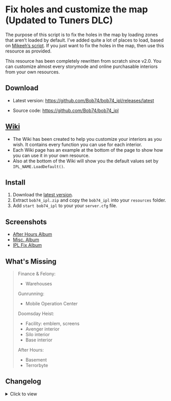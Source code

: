 # Fix holes and customize the map (Updated to Tuners DLC)

The purpose of this script is to fix the holes in the map by loading zones that aren’t loaded by default. I’ve added quite a lot of places to load, based on [Mikeeh’s script](https://forum.fivem.net/t/release-load-unloaded-ipls/5911). If you just want to fix the holes in the map, then use this resource as provided.

This resource has been completely rewritten from scratch since v2.0. You can customize almost every storymode and online purchasable interiors from your own resources.

## Download
- Latest version: https://github.com/Bob74/bob74_ipl/releases/latest

- Source code: https://github.com/Bob74/bob74_ipl

## [Wiki](https://github.com/Bob74/bob74_ipl/wiki)
- The Wiki has been created to help you customize your interiors as you wish. It contains every function you can use for each interior.
- Each Wiki page has an example at the bottom of the page to show how you can use it in your own resource.
- Also at the bottom of the Wiki will show you the default values set by `IPL_NAME.LoadDefault()`.

## Install
1. Download the [latest version](https://github.com/Bob74/bob74_ipl/releases/latest).
2. Extract `bob74_ipl.zip` and copy the `bob74_ipl` into your `resources` folder.
3. Add `start bob74_ipl` to your your `server.cfg` file.

## Screenshots
- [After Hours Album](https://imgur.com/a/Qg96l0D)
- [Misc. Album](https://imgur.com/a/cs9Ip4d)
- [IPL Fix Album](https://imgur.com/a/1Sfl4)

## What's Missing
>Finance & Felony:
> - Warehouses
>
> Gunrunning:
> - Mobile Operation Center
>
> Doomsday Heist:
> - Facility: emblem, screens
> - Avenger interior
> - Silo interior
> - Base interior
>
> After Hours:
> - Basement
> - Terrorbyte

## Changelog

<details><summary>Click to view</summary>
(DD/MM/YYYY)

---

12/02/2022 - 2.0.12
- Added Contract IPLs: Garage, Studio, Offices, Music Roof, Billboards

07/02/2022 - 2.0.11
- Added Tuners IPLs: Garage, Meth Lab, Meetup

18/01/2022 - 2.0.10b
- Change water in yachts to be non-networked.

01/08/2021 - 2.0.10a
- Improved performance
- Fixed hole in the FIB fountain
- Fixed error appearing if casino IPL is loaded, but the game build is not sufficient
- Fixed a few typos in the README file

19/07/2021 - 2.0.10
- Added Diamond Casino IPLs: Casino, Garage, VIP garage, Penthouse
- Import: Forced refresh of CEO Garages
- Updated fxmanifest fx_version to cerulean
- Updated IPL list link in fxmanifest nad removed outdated Props list and Interior ID list
- Fixed export typo in `michael.lua`
- Removed unnecessary space in north_yankton IPL

27/05/2020 - 2.0.9a
- Fixed disabling Pillbox Hospital
- Fixed `ResetInteriorVariables`

23/04/2020 - 2.0.9
- Replaced deprecated __resource.lua with fxmanifest.lua
- Added ferris wheel on the Del Perro Pier
- Reformatted client.lua

20/10/2019 - 2.0.8
- Nightclubs: Added dry ice emitters
- Heist & Gunrunning: Added water to the yachts hot tubs (to enable/disable)
- Offices: Added a way to open and close the safes
- Facility: Added privacy glass
- Moved Bahama Mamas and PillBox Hospital in their own files
- Fixed error `ReleaseNamedRendertarget`
- Cleaned and optimized the code

22/03/2019 - 2.0.7c
- CEO Offices: Changed the default loaded garage to ImportCEOGarage4.Part.Garage2 in order to avoid Office glitches

15/01/2019 - 2.0.7b
- Nightclubs: Fixed a typo for the fake lights

15/01/2019 - 2.0.7a
- Nightclubs: Added the ability to set no podium (using `AfterHoursNightclubs.Interior.Podium.none`)

14/01/2019 - 2.0.7
- Changed the way Trevor’s trailer is handled and added a Wiki entry.
- Added a way to open or close Zancudo’s gates with a Wiki entry.

12/01/2019 - 2.0.6
- Added nightclubs interior and exteriors
- Removed Zancudo gates by default (file bob74_ipl/gtav/base.lua: RequestIpl("CS3_07_MPGates") is now commented)

29/12/2018 - 2.0.5a
- Fixed the name of the BikerClubhouse1 export

19/12/2018 - 2.0.5
- Fixed a typo that prevents the printers, security stuff, and cash piles to spawn in the counterfeit cash factory

10/11/2018 - 2.0.4
- Fixed an issue where the clubhouse2 lower walls wouldn’t be colored on the first resource start
- Fixed gang members names using an old format
- Disabled the Mod shop from CEO garage 3 (ImportCEOGarage3) because it is overlapping with CEO office 3 (FinanceOffice3)

- 08/11/2018 - 2.0.3
Added biker gang’s name, missions, and members pictures
- Added CEO office organization’s name

05/11/2018 - 2.0.1
- Removed overlapping Zancudo River
- Added the trailer near Zancudo River

04/11/2018 - 2.0.0
- Plugin totally rewritten
- Support for all DLC (up to The Doomsday Heist)
- Ability to easily customize story mode and online purchasable interiors
- You can still use it as it is if you want IPL and interiors to be loaded, the plugin sets a default style for each one
- Check out the Wiki to find out how: https://github.com/Bob74/bob74_ipl/wiki

26/06/2017
- Added optional IPL
- Bunkers exteriors (enabled)
- Bunkers interior
- CEO Offices
- Bikers places (some are still buggy)
- Import/Export locations
- Removed the trick to open Lost’s safehouse since the last update already opens it

19/06/2017
- Fix hole in Zancudo River
- Fix hole in Cassidy Creek
- Add optional graffiti on some billboards (enabled by default)
- Opened Lost’s safehouse interior

14/06/2017
- Original release
</details>
